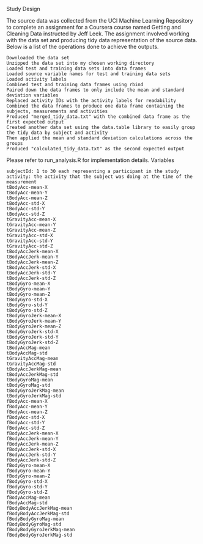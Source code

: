 Study Design

The source data was collected from the UCI Machine Learning Repository to complete an assignment for a Coursera course named Getting and Cleaning Data instructed by Jeff Leek. The assignment involved working with the data set and producing tidy data representation of the source data. Below is a list of the operations done to achieve the outputs.

    Downloaded the data set
    Unzipped the data set into my chosen working directory
    Loaded test and training data sets into data frames
    Loaded source variable names for test and training data sets
    Loaded activity labels
    Combined test and training data frames using rbind
    Paired down the data frames to only include the mean and standard deviation variables
    Replaced activity IDs with the activity labels for readability
    Combined the data frames to produce one data frame containing the subjects, measurements and activities
    Produced "merged_tidy_data.txt" with the combined data frame as the first expected output
    Created another data set using the data.table library to easily group the tidy data by subject and activity
    Then applied the mean and standard deviation calculations across the groups
    Produced "calculated_tidy_data.txt" as the second expected output

Please refer to run_analysis.R for implementation details.
Variables

    subjectId: 1 to 30 each representing a participant in the study
    activity: the activity that the subject was doing at the time of the measurement
    tBodyAcc-mean-X
    tBodyAcc-mean-Y
    tBodyAcc-mean-Z
    tBodyAcc-std-X
    tBodyAcc-std-Y
    tBodyAcc-std-Z
    tGravityAcc-mean-X
    tGravityAcc-mean-Y
    tGravityAcc-mean-Z
    tGravityAcc-std-X
    tGravityAcc-std-Y
    tGravityAcc-std-Z
    tBodyAccJerk-mean-X
    tBodyAccJerk-mean-Y
    tBodyAccJerk-mean-Z
    tBodyAccJerk-std-X
    tBodyAccJerk-std-Y
    tBodyAccJerk-std-Z
    tBodyGyro-mean-X
    tBodyGyro-mean-Y
    tBodyGyro-mean-Z
    tBodyGyro-std-X
    tBodyGyro-std-Y
    tBodyGyro-std-Z
    tBodyGyroJerk-mean-X
    tBodyGyroJerk-mean-Y
    tBodyGyroJerk-mean-Z
    tBodyGyroJerk-std-X
    tBodyGyroJerk-std-Y
    tBodyGyroJerk-std-Z
    tBodyAccMag-mean
    tBodyAccMag-std
    tGravityAccMag-mean
    tGravityAccMag-std
    tBodyAccJerkMag-mean
    tBodyAccJerkMag-std
    tBodyGyroMag-mean
    tBodyGyroMag-std
    tBodyGyroJerkMag-mean
    tBodyGyroJerkMag-std
    fBodyAcc-mean-X
    fBodyAcc-mean-Y
    fBodyAcc-mean-Z
    fBodyAcc-std-X
    fBodyAcc-std-Y
    fBodyAcc-std-Z
    fBodyAccJerk-mean-X
    fBodyAccJerk-mean-Y
    fBodyAccJerk-mean-Z
    fBodyAccJerk-std-X
    fBodyAccJerk-std-Y
    fBodyAccJerk-std-Z
    fBodyGyro-mean-X
    fBodyGyro-mean-Y
    fBodyGyro-mean-Z
    fBodyGyro-std-X
    fBodyGyro-std-Y
    fBodyGyro-std-Z
    fBodyAccMag-mean
    fBodyAccMag-std
    fBodyBodyAccJerkMag-mean
    fBodyBodyAccJerkMag-std
    fBodyBodyGyroMag-mean
    fBodyBodyGyroMag-std
    fBodyBodyGyroJerkMag-mean
    fBodyBodyGyroJerkMag-std

